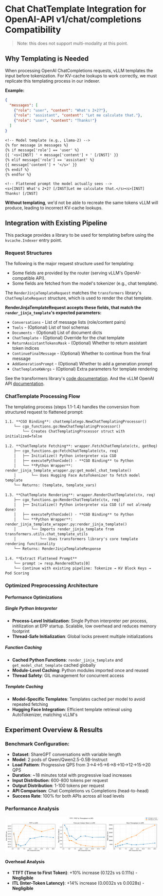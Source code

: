 # Chat ChatTemplate Integration for OpenAI-API v1/chat/completions Compatibility

> Note: this does not support multi-modality at this point.

## Why Templating is Needed

When processing OpenAI ChatCompletions requests, vLLM templates the input before tokenization. 
For KV-cache lookups to work correctly, we must replicate this templating process in our indexer.

**Example:**
```json
{
  "messages": [
    {"role": "user", "content": "What's 2+2?"},
    {"role": "assistant", "content": "Let me calculate that."},
    {"role": "user", "content": "Thanks!"}
  ]
}
```

```jinja2
<!-- Model template (e.g., Llama-2) -->
{% for message in messages %}
{% if message['role'] == 'user' %}
{{ '<s>[INST] ' + message['content'] + ' [/INST]' }}
{% elif message['role'] == 'assistant' %}
{{ message['content'] + '</s>' }}
{% endif %}
{% endfor %}
```

```text
<!-- Flattened prompt the model actually sees -->
<s>[INST] What's 2+2? [/INST]Let me calculate that.</s><s>[INST] Thanks! [/INST]
```

**Without templating**, we'd not be able to recreate the same tokens vLLM will produce, leading to incorrect KV-cache lookups.

## Integration with Existing Pipeline

This package provides a library to be used for templating before using the `kvcache.Indexer` entry point.

### Request Structures

The following is the major request structure used for templating:
- Some fields are provided by the router (serving vLLM's OpenAI-compatible API).
- Some fields are fetched from the model's tokenizer (e.g., chat template).

The `RenderJinjaTemplateRequest` matches the `transformers` library's `ChatTemplateRequest` structure, which is used to render the chat template.

**RenderJinjaTemplateRequest accepts these fields, that match the `render_jinja_template`'s expected parameters:**
- `Conversations` - List of message lists (role/content pairs)
- `Tools` - (Optional) List of tool schemas
- `Documents` - (Optional) List of document dicts
- `ChatTemplate` - (Optional) Override for the chat template
- `ReturnAssistantTokensMask` - (Optional) Whether to return assistant token indices
- `ContinueFinalMessage` - (Optional) Whether to continue from the final message
- `AddGenerationPrompt` - (Optional) Whether to add a generation prompt
- `ChatTemplateKWArgs` - (Optional) Extra parameters for template rendering

See the transformers library's [code documentation](https://github.com/huggingface/transformers/blob/242bb2cafccec9f90479f5f688bca9d240b1031f/src/transformers/processing_utils.py#L390).
And the vLLM OpenAI API [documentation](https://docs.vllm.ai/en/latest/serving/openai_compatible_server.html#extra-parameters_1).

### ChatTemplate Processing Flow

The templating process (steps 1.1-1.4) handles the conversion from structured request to flattened prompt:

```
1.1. **CGO Binding**: chattemplatego.NewChatTemplatingProcessor()
    └── cgo_functions.go:NewChatTemplatingProcessor()
        └── Creates ChatTemplatingProcessor struct with initialized=false

1.2. **ChatTemplate Fetching**: wrapper.FetchChatTemplate(ctx, getReq)
    ├── cgo_functions.go:FetchChatTemplate(ctx, req)
    │   ├── Initialize() Python interpreter via CGO
    │   ├── executePythonCode() - **CGO Binding** to Python
    │   └── **Python Wrapper**: render_jinja_template_wrapper.py:get_model_chat_template()
    │       └── Uses Hugging Face AutoTokenizer to fetch model template
    └── Returns: (template, template_vars)

1.3. **ChatTemplate Rendering**: wrapper.RenderChatTemplate(ctx, req)
    ├── cgo_functions.go:RenderChatTemplate(ctx, req)
    │   ├── Initialize() Python interpreter via CGO (if not already done)
    │   ├── executePythonCode() - **CGO Binding** to Python
    │   └── **Python Wrapper**: render_jinja_template_wrapper.py:render_jinja_template()
    │       └── Imports render_jinja_template from transformers.utils.chat_template_utils
    │           └── Uses transformers library's core template rendering functionality
    └── Returns: RenderJinjaTemplateResponse

1.4. **Extract Flattened Prompt**
    └── prompt := resp.RenderedChats[0]
    └── Continue with existing pipeline: Tokenize → KV Block Keys → Pod Scoring
```
### Optimized Preprocessing Architecture

#### **Performance Optimizations**

##### **Single Python Interpreter**
- **Process-Level Initialization**: Single Python interpreter per process, initilization at EPP startup. Scalable, low overhead and reduces memory footprint
- **Thread-Safe Initialization**: Global locks prevent multiple initializations

##### **Function Caching**
- **Cached Python Functions**: `render_jinja_template` and `get_model_chat_template` cached globally
- **Module-Level Caching**: Python modules imported once and reused
- **Thread Safety**: GIL management for concurrent access

##### **Template Caching**
- **Model-Specific Templates**: Templates cached per model to avoid repeated fetching
- **Hugging Face Integration**: Efficient template retrieval using AutoTokenizer, matching vLLM's



## Experiment Overview & Results

### Benchmark Configuration:

- **Dataset**: ShareGPT conversations with variable length
- **Model**: 2 pods of Qwen/Qwen2.5-0.5B-Instruct
- **Load Pattern**: Progressive QPS from 3→4→5→6→8→10→12→15→20 QPS
- **Duration**: ~18 minutes total with progressive load increases
- **Input Distribution**: 600-800 tokens per request
- **Output Distribution**: 1-100 tokens per request
- **API Comparison**: Chat Completions vs Completions (head-to-head)
- **Success Rate**: 100% for both APIs across all load levels

### Performance Analysis

![Performance Analysis](TTFT_TPOT_THROUGHPUT_TRIPANEL.png)

#### **Overhead Analysis**
- **TTFT (Time to First Token)**: +10% increase (0.122s vs 0.111s) - **Negligible**
- **ITL (Inter-Token Latency)**: +14% increase (0.0032s vs 0.0028s) - **Negligible**
